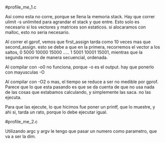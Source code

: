 #profile_me_1.c

Asi como esta no corre, porque se llena la memoria stack. Hay que correr ulimit -s unlimited para agrandar el stack y que entre. Esto solo es necesario si los vectores y matrices son estaticos. si alocaramos con malloc, esto no seria necesario.

Al correr el gprof, vemos que first_assign tarda como 10 veces mas que second_assign. esto se debe a que en la primera, recorremos el vector a los saltos, 0 5000 10000 15000 ..... 1 5001 10001 15001, mientras que la segunda recorre de manera secuencial, ordenada. 

Al compilar con -o0 no funciona, porque -o es el output. hay que ponerlo con mayusculas -O

Al compilar con -O2 o mas, el tiempo se reduce a ser no medible por gprof. Parece que lo que esta pasando es que se da cuenta de que no usa nada de las cosas que estabamos calculando, y simplemente las saca. no las ejecuta. 

Para que las ejecute, lo que hicimos fue poner un printf, que lo muestre, y ahi si, tarda un rato, porque lo debe ejecutar igual.


#profile_me_2.c

Utilizando argc y argv le tengo que pasar un numero como parametro, que va a ser la dim.



